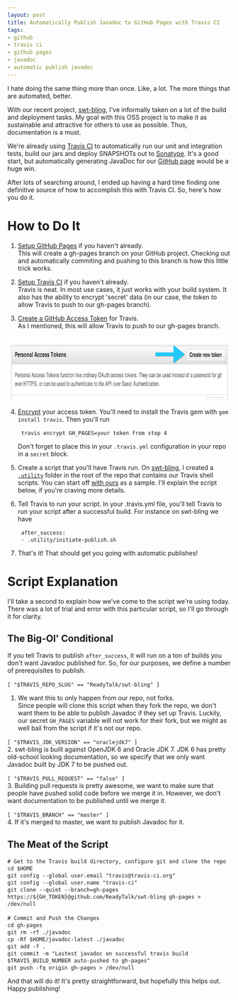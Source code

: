 ```yaml
---
layout: post
title: Automatically Publish Javadoc to GitHub Pages with Travis CI
tags: 
- github
- travis ci
- github pages
- javadoc
- automatic publish javadoc
---
```


I hate doing the same thing more than once. Like, a lot. The more things that are automated, better.

With our recent project, [swt-bling](https://github.com/ReadyTalk/swt-bling), I've informally taken on a lot of the build and deployment tasks. My goal with this OSS project is to make it as sustainable and attractive for others to use as possible. Thus, documentation is a must.

We're already using [Travis CI](https://travis-ci.org/) to automatically run our unit and integration tests, build our jars and deploy SNAPSHOTs out to [Sonatype](http://oss.sonatype.org/content/repositories/snapshots/com/readytalk/swt-bling/). It's a good start, but automatically generating JavaDoc for our [GitHub page](http://oss.readytalk.com/swt-bling/) would be a huge win.

After lots of searching around, I ended up having a hard time finding one definitive source of how to accomplish this with Travis CI. So, here's how you do it.

# How to Do It
1. [Setup GitHub Pages](http://pages.github.com/#project-site) if you haven't already.  
This will create a gh-pages branch on your GitHub project. Checking out and automatically commiting and pushing to this branch is how this little trick works.  

2. [Setup Travis CI](http://about.travis-ci.org/docs/user/getting-started/) if you haven't already.  
Travis is neat. In most use cases, it just works with your build system. It also has the ability to encrypt 'secret' data (in our case, the token to allow Travis to push to our gh-pages branch).  

3. [Create a GitHub Access Token](https://github.com/settings/applications) for Travis.  
As I mentioned, this will allow Travis to push to our gh-pages branch. 
<div class="center"><img src="/assets/images/posts/2013/12/GhAccessToken.png" width="800" height="146" alt="GitHub Create New Personal Access Token" /></div> 

4. [Encrypt](http://about.travis-ci.org/docs/user/encryption-keys/) your access token.
You'll need to install the Travis gem with ```gem install travis```. Then you'll run  

		travis encrypt GH_PAGES=your token from step 4

    Don't forget to place this in your ```.travis.yml``` configuration in your repo in a ```secret``` block.

5. Create a script that you'll have Travis run.
On [swt-bling](https://github.com/ReadyTalk/swt-bling), I created a [```.utility```](https://github.com/ReadyTalk/swt-bling/tree/master/.utility) folder in the root of the repo that contains our Travis shell scripts. You can start off [with ours](https://github.com/ReadyTalk/swt-bling/blob/master/.utility/push-javadoc-to-gh-pages.sh) as a sample. I'll explain the script below, if you're craving more details.  

6. Tell Travis to run your script.
In your .travis.yml file, you'll tell Travis to run your script after a successful build. For instance on swt-bling we have  

	 	after_success:
	 	- .utility/initiate-publish.sh
	 	

7. That's it! That should get you going with automatic publishes!

# Script Explanation
I'll take a second to explain how we've come to the script we're using today. There was a lot of trial and error with this particular script, so I'll go through it for clarity.

## The Big-Ol' Conditional 
If you tell Travis to publish ```after_success```, it will run on a ton of builds you don't want Javadoc published for. So, for our purposes, we define a number of prerequisites to publish.  

```[ "$TRAVIS_REPO_SLUG" == "ReadyTalk/swt-bling" ]```  
1. We want this to only happen from our repo, not forks.  
Since people will clone this script when they fork the repo, we don't want them to be able to publish Javadoc if they set up Travis. Luckily, our secret ```GH_PAGES``` variable will not work for their fork, but we might as well bail from the script if it's not our repo.

```[ "$TRAVIS_JDK_VERSION" == "oraclejdk7" ]```  
2. swt-bling is built against OpenJDK 6 and Oracle JDK 7. JDK 6 has pretty old-school looking documentation, so we specify that we only want Javadoc built by JDK 7 to be pushed out.

```[ "$TRAVIS_PULL_REQUEST" == "false" ]```  
3. Building pull requests is pretty awesome, we want to make sure that people have pushed solid code before we merge it in. However, we don't want documentation to be published until we merge it.

```[ "$TRAVIS_BRANCH" == "master" ]```  
4. If it's merged to master, we want to publish Javadoc for it.

## The Meat of the Script
	# Get to the Travis build directory, configure git and clone the repo
	cd $HOME
  	git config --global user.email "travis@travis-ci.org"
  	git config --global user.name "travis-ci"
  	git clone --quiet --branch=gh-pages https://${GH_TOKEN}@github.com/ReadyTalk/swt-bling gh-pages > /dev/null

  	# Commit and Push the Changes
  	cd gh-pages
  	git rm -rf ./javadoc
  	cp -Rf $HOME/javadoc-latest ./javadoc
  	git add -f .
  	git commit -m "Lastest javadoc on successful travis build $TRAVIS_BUILD_NUMBER auto-pushed to gh-pages"
  	git push -fq origin gh-pages > /dev/null

And that will do it! It's pretty straightforward, but hopefully this helps out. Happy publishing!
